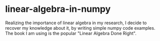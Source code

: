 # linear-algebra-in-numpy
Realizing the importance of linear algebra in my research, I decide to recover my knowledge about it, by writing simple numpy code examples. The book I am using is the popular "Linear Algebra Done Right".

